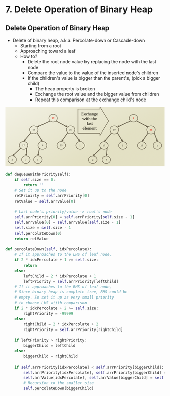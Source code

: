 # 7. Delete Operation of Binary Heap

## Delete Operation of Binary Heap

* Delete of binary heap, a.k.a. Percolate-down or Cascade-down
  * Starting from a root
  * Approaching toward a leaf
  * How to?
    * Delete the root node value by replacing the node with the last node
    * Compare the value to the value of the inserted node's children
    * If the children's value is bigger than the parent's, \(pick a bigger child\)
      * The heap property is broken
      * Exchange the root value and the bigger value from children
      * Repeat this comparison at the exchange child's node

![](.gitbook/assets/2019-12-23-8.55.09.png)

```python
def dequeueWithPriorityself):
    if self.size == 0:
        return ''
    # Set it up to the node
    retPrioirty = self.arrPriority[0]
    retValue = self.arrValue[0]

    # Last node's priority/value -> root's node
    self.arrPriority[0] = self.arrPriority[self.size - 1]
    self.arrValue[0] = self.arrValue[self.size - 1]
    self.size = self.size - 1
    self.percolateDown(0)
    return retValue

def percolateDown(self, idxPercolate):
    # If it approaches to the LHS of leaf node,
    if 2 * idxPercolate + 1 >= self.size:
        return
    else:
        leftChild = 2 * idxPercolate + 1
        leftPriority = self.arrPriority[leftChild]
    # If it approaches to the RHS of leaf node,
    # Since binary heap is complete tree, RHS could be
    # empty. So set it up as very small priority 
    # to choose LHS wiith comparison
    if 2 * idxPercolate + 2 >= self.size:
        rightPriority = -99999
    else:
        rightChild = 2 * idxPercolate + 2
        rightPriority = self.arrPriority[rightChild]
    
    if leftPriority > rightPriority:
        biggerChild = leftChild
    else:
        biggerChild = rightChild

    if self.arrPriority[idxPercolate] < self.arrPriority[biggerChild]:
        self.arrPriority[idxPercolate], self.arrPriority[biggerChild] = self.arrPriority[biggerChild], self.arrPriority[idxPercolate]
        self.arrValue[idxPercolate], self.arrValue[biggerChild] = self.arrValue[biggerChild], self.arrValue[idxPercolate]
        # Recursion to the smaller size
        self.percolateDown(biggerChild)
```



